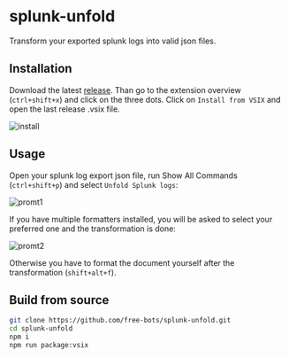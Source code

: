# splunk-unfold

Transform your exported splunk logs into valid json files.

## Installation
Download the latest [release](https://github.com/free-bots/splunk-unfold/releases). Than go to the extension overview (`ctrl+shift+x`) and click on the three dots. Click on `Install from VSIX` and open the last release .vsix file.

![install](https://user-images.githubusercontent.com/54210595/220431361-24f0ac14-1811-4c80-bf4d-511233e3e7c0.png)

## Usage 
Open your splunk log export json file, run Show All Commands (`ctrl+shift+p`) and select `Unfold Splunk logs`:

![promt1](https://user-images.githubusercontent.com/54210595/220431709-a4cb6140-ad7f-413b-8779-a42a973ebecb.png)

If you have multiple formatters installed, you will be asked to select your preferred one and the transformation is done:

![promt2](https://user-images.githubusercontent.com/54210595/220431892-e5c55840-fb0e-4694-a918-f36962cae251.png)

Otherwise you have to format the document yourself after the transformation (`shift+alt+f`).

## Build from source
```bash
git clone https://github.com/free-bots/splunk-unfold.git
cd splunk-unfold
npm i
npm run package:vsix
```
